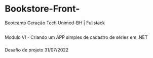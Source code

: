 # Bookstore-Front-
Bootcamp Geração Tech Unimed-BH | Fullstack

##
Modulo VI - Criando um APP simples de cadastro de séries em .NET

###
Desafio de projeto 31/07/2022